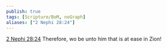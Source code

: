 ```yaml
---
publish: true
tags: [Scripture/BoM, noGraph]
aliases: ["2 Nephi 28:24"]
---
```

[2 Nephi 28:24](https://churchofjesuschrist.org/study/scriptures/bofm/2-ne/28?lang=eng&id=p24#p24) Therefore, wo be unto him that is at ease in Zion!
